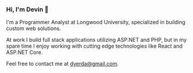 ### Hi, I'm Devin 👋

I'm a Programmer Analyst at Longwood University, specialized in building custom web solutions.

At work I build full stack applications utilizing ASP.NET and PHP, but in my spare time I enjoy working with cutting edge technologies like React and ASP.NET Core. 

Feel free to contact me at [dyerda@gmail.com](mailto:dyerda112@gmail.com).
